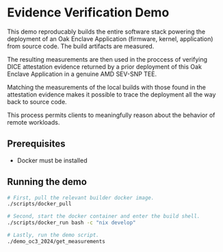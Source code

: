 # Evidence Verification Demo

This demo reproducably builds the entire software stack powering the deployment
of an Oak Enclave Application (firmware, kernel, application) from source code.
The build artifacts are measured.

The resulting measurements are then used in the proccess of verifying DICE
attestation evidence returned by a prior deployment of this Oak Enclave
Application in a genuine AMD SEV-SNP TEE.

Matching the measurements of the local builds with those found in the
attestation evidence makes it possible to trace the deployment all the way back
to source code.

This process permits clients to meaningfully reason about the behavior of remote
workloads.

## Prerequisites

- Docker must be installed

## Running the demo

```sh
# First, pull the relevant builder docker image.
./scripts/docker_pull

# Second, start the docker container and enter the build shell.
./scripts/docker_run bash -c "nix develop"

# Lastly, run the demo script.
./demo_oc3_2024/get_measurements
```
